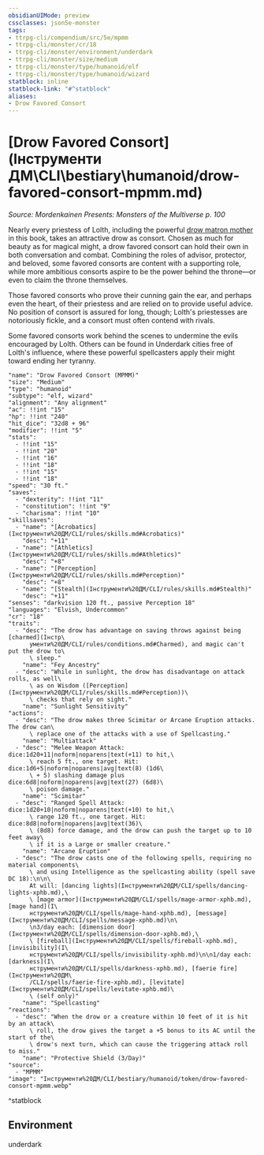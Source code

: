 ```yaml
---
obsidianUIMode: preview
cssclasses: json5e-monster
tags:
- ttrpg-cli/compendium/src/5e/mpmm
- ttrpg-cli/monster/cr/18
- ttrpg-cli/monster/environment/underdark
- ttrpg-cli/monster/size/medium
- ttrpg-cli/monster/type/humanoid/elf
- ttrpg-cli/monster/type/humanoid/wizard
statblock: inline
statblock-link: "#^statblock"
aliases:
- Drow Favored Consort
---
```

# [Drow Favored Consort](Інструменти ДМ\CLI\bestiary\humanoid/drow-favored-consort-mpmm.md)
*Source: Mordenkainen Presents: Monsters of the Multiverse p. 100*  

Nearly every priestess of Lolth, including the powerful [drow matron mother](Інструменти%20ДМ/CLI/bestiary/humanoid/drow-matron-mother-mpmm.md) in this book, takes an attractive drow as consort. Chosen as much for beauty as for magical might, a drow favored consort can hold their own in both conversation and combat. Combining the roles of advisor, protector, and beloved, some favored consorts are content with a supporting role, while more ambitious consorts aspire to be the power behind the throne—or even to claim the throne themselves.

Those favored consorts who prove their cunning gain the ear, and perhaps even the heart, of their priestess and are relied on to provide useful advice. No position of consort is assured for long, though; Lolth's priestesses are notoriously fickle, and a consort must often contend with rivals.

Some favored consorts work behind the scenes to undermine the evils encouraged by Lolth. Others can be found in Underdark cities free of Lolth's influence, where these powerful spellcasters apply their might toward ending her tyranny.

```statblock
"name": "Drow Favored Consort (MPMM)"
"size": "Medium"
"type": "humanoid"
"subtype": "elf, wizard"
"alignment": "Any alignment"
"ac": !!int "15"
"hp": !!int "240"
"hit_dice": "32d8 + 96"
"modifier": !!int "5"
"stats":
  - !!int "15"
  - !!int "20"
  - !!int "16"
  - !!int "18"
  - !!int "15"
  - !!int "18"
"speed": "30 ft."
"saves":
  - "dexterity": !!int "11"
  - "constitution": !!int "9"
  - "charisma": !!int "10"
"skillsaves":
  - "name": "[Acrobatics](Інструменти%20ДМ/CLI/rules/skills.md#Acrobatics)"
    "desc": "+11"
  - "name": "[Athletics](Інструменти%20ДМ/CLI/rules/skills.md#Athletics)"
    "desc": "+8"
  - "name": "[Perception](Інструменти%20ДМ/CLI/rules/skills.md#Perception)"
    "desc": "+8"
  - "name": "[Stealth](Інструменти%20ДМ/CLI/rules/skills.md#Stealth)"
    "desc": "+11"
"senses": "darkvision 120 ft., passive Perception 18"
"languages": "Elvish, Undercommon"
"cr": "18"
"traits":
  - "desc": "The drow has advantage on saving throws against being [charmed](Інстр\
      ументи%20ДМ/CLI/rules/conditions.md#Charmed), and magic can't put the drow to\
      \ sleep."
    "name": "Fey Ancestry"
  - "desc": "While in sunlight, the drow has disadvantage on attack rolls, as well\
      \ as on Wisdom ([Perception](Інструменти%20ДМ/CLI/rules/skills.md#Perception))\
      \ checks that rely on sight."
    "name": "Sunlight Sensitivity"
"actions":
  - "desc": "The drow makes three Scimitar or Arcane Eruption attacks. The drow can\
      \ replace one of the attacks with a use of Spellcasting."
    "name": "Multiattack"
  - "desc": "Melee Weapon Attack: dice:1d20+11|noform|noparens|text(+11) to hit,\
      \ reach 5 ft., one target. Hit: dice:1d6+5|noform|noparens|avg|text(8) (1d6\
      \ + 5) slashing damage plus dice:6d8|noform|noparens|avg|text(27) (6d8)\
      \ poison damage."
    "name": "Scimitar"
  - "desc": "Ranged Spell Attack: dice:1d20+10|noform|noparens|text(+10) to hit,\
      \ range 120 ft., one target. Hit: dice:8d8|noform|noparens|avg|text(36)\
      \ (8d8) force damage, and the drow can push the target up to 10 feet away\
      \ if it is a Large or smaller creature."
    "name": "Arcane Eruption"
  - "desc": "The drow casts one of the following spells, requiring no material components\
      \ and using Intelligence as the spellcasting ability (spell save DC 18):\n\n\
      At will: [dancing lights](Інструменти%20ДМ/CLI/spells/dancing-lights-xphb.md),\
      \ [mage armor](Інструменти%20ДМ/CLI/spells/mage-armor-xphb.md), [mage hand](І\
      нструменти%20ДМ/CLI/spells/mage-hand-xphb.md), [message](Інструменти%20ДМ/CLI/spells/message-xphb.md)\n\
      \n3/day each: [dimension door](Інструменти%20ДМ/CLI/spells/dimension-door-xphb.md),\
      \ [fireball](Інструменти%20ДМ/CLI/spells/fireball-xphb.md), [invisibility](І\
      нструменти%20ДМ/CLI/spells/invisibility-xphb.md)\n\n1/day each: [darkness](І\
      нструменти%20ДМ/CLI/spells/darkness-xphb.md), [faerie fire](Інструменти%20ДМ\
      /CLI/spells/faerie-fire-xphb.md), [levitate](Інструменти%20ДМ/CLI/spells/levitate-xphb.md)\
      \ (self only)"
    "name": "Spellcasting"
"reactions":
  - "desc": "When the drow or a creature within 10 feet of it is hit by an attack\
      \ roll, the drow gives the target a +5 bonus to its AC until the start of the\
      \ drow's next turn, which can cause the triggering attack roll to miss."
    "name": "Protective Shield (3/Day)"
"source":
  - "MPMM"
"image": "Інструменти%20ДМ/CLI/bestiary/humanoid/token/drow-favored-consort-mpmm.webp"
```
^statblock

## Environment

underdark
